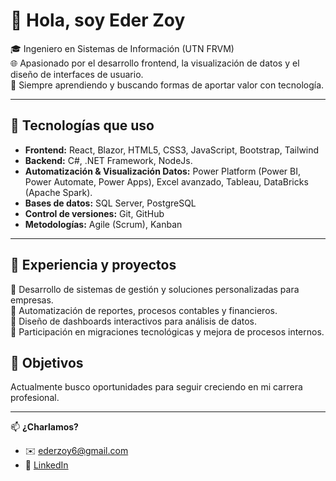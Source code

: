# 👋 Hola, soy Eder Zoy

🎓 Ingeniero en Sistemas de Información (UTN FRVM)  
🌐 Apasionado por el desarrollo frontend, la visualización de datos y el diseño de interfaces de usuario.  
🧠 Siempre aprendiendo y buscando formas de aportar valor con tecnología.

---

## 🚀 Tecnologías que uso

- **Frontend:** React, Blazor, HTML5, CSS3, JavaScript, Bootstrap, Tailwind  
- **Backend:** C#, .NET Framework, NodeJs.  
- **Automatización & Visualización Datos:** Power Platform (Power BI, Power Automate, Power Apps), Excel avanzado, Tableau, DataBricks (Apache Spark).
- **Bases de datos:** SQL Server, PostgreSQL  
- **Control de versiones:** Git, GitHub  
- **Metodologías:** Agile (Scrum), Kanban

---

## 💼 Experiencia y proyectos

🔹 Desarrollo de sistemas de gestión y soluciones personalizadas para empresas.  
🔹 Automatización de reportes, procesos contables y financieros.  
🔹 Diseño de dashboards interactivos para análisis de datos.  
🔹 Participación en migraciones tecnológicas y mejora de procesos internos.


## 🎯 Objetivos

Actualmente busco oportunidades para seguir creciendo en mi carrera profesional.

---

📫 **¿Charlamos?**  
- ✉️ ederzoy6@gmail.com
- 💼 [LinkedIn](https://www.linkedin.com/in/ederzoy)  
